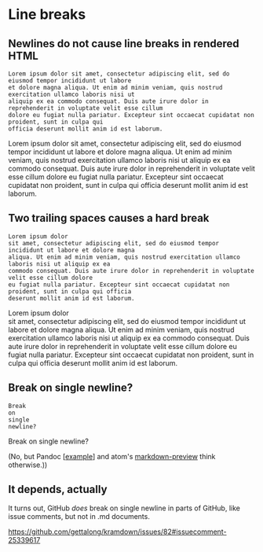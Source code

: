 # Line breaks

## Newlines do not cause line breaks in rendered HTML
```
Lorem ipsum dolor sit amet, consectetur adipiscing elit, sed do eiusmod tempor incididunt ut labore 
et dolore magna aliqua. Ut enim ad minim veniam, quis nostrud exercitation ullamco laboris nisi ut 
aliquip ex ea commodo consequat. Duis aute irure dolor in reprehenderit in voluptate velit esse cillum 
dolore eu fugiat nulla pariatur. Excepteur sint occaecat cupidatat non proident, sunt in culpa qui 
officia deserunt mollit anim id est laborum.
```

Lorem ipsum dolor sit amet, consectetur adipiscing elit, sed do eiusmod tempor incididunt ut labore 
et dolore magna aliqua. Ut enim ad minim veniam, quis nostrud exercitation ullamco laboris nisi ut 
aliquip ex ea commodo consequat. Duis aute irure dolor in reprehenderit in voluptate velit esse cillum 
dolore eu fugiat nulla pariatur. Excepteur sint occaecat cupidatat non proident, sunt in culpa qui 
officia deserunt mollit anim id est laborum.

## Two trailing spaces causes a hard break
```
Lorem ipsum dolor  
sit amet, consectetur adipiscing elit, sed do eiusmod tempor incididunt ut labore et dolore magna 
aliqua. Ut enim ad minim veniam, quis nostrud exercitation ullamco laboris nisi ut aliquip ex ea 
commodo consequat. Duis aute irure dolor in reprehenderit in voluptate velit esse cillum dolore 
eu fugiat nulla pariatur. Excepteur sint occaecat cupidatat non proident, sunt in culpa qui officia 
deserunt mollit anim id est laborum.
```

Lorem ipsum dolor  
sit amet, consectetur adipiscing elit, sed do eiusmod tempor incididunt ut labore et dolore magna 
aliqua. Ut enim ad minim veniam, quis nostrud exercitation ullamco laboris nisi ut aliquip ex ea 
commodo consequat. Duis aute irure dolor in reprehenderit in voluptate velit esse cillum dolore 
eu fugiat nulla pariatur. Excepteur sint occaecat cupidatat non proident, sunt in culpa qui officia 
deserunt mollit anim id est laborum.


## Break on single newline?
```
Break
on 
single 
newline?
```

Break 
on 
single 
newline?

(No, but Pandoc \[[example](http://pandoc.org/try/?text=Break%0Aon%0Asingle%0Anewline&from=markdown_github&to=html)\] and atom's [markdown-preview](https://github.com/atom/markdown-preview) think otherwise.))

## It depends, actually

It turns out, GitHub _does_ break on single newline in parts of GitHub, like issue comments, but not in .md documents.

https://github.com/gettalong/kramdown/issues/82#issuecomment-25339617


